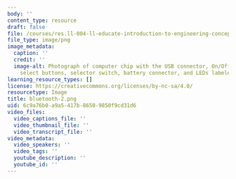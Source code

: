 ```yaml
---
body: ''
content_type: resource
draft: false
file: /courses/res.ll-004-ll-educate-introduction-to-engineering-concepts-spring-2022/bluetooth-2.png
file_type: image/png
image_metadata:
  caption: ''
  credit: ''
  image-alt: Photograph of computer chip with the USB connector, On/Off LED, LED color
    select buttons, selector switch, battery connector, and LEDs labeled.
learning_resource_types: []
license: https://creativecommons.org/licenses/by-nc-sa/4.0/
resourcetype: Image
title: bluetooth-2.png
uid: 6c9a76b0-a9a5-417b-8650-9850f9cd31d6
video_files:
  video_captions_file: ''
  video_thumbnail_file: ''
  video_transcript_file: ''
video_metadata:
  video_speakers: ''
  video_tags: ''
  youtube_description: ''
  youtube_id: ''
---
```

